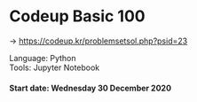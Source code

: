 # Codeup Basic 100
-> https://codeup.kr/problemsetsol.php?psid=23  

Language: Python  
Tools: Jupyter Notebook

#### Start date: Wednesday 30 December 2020
